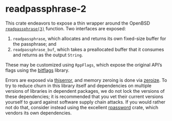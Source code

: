 # readpassphrase-2

This crate endeavors to expose a thin wrapper around the OpenBSD [`readpassphrase(3)`][0] function. Two interfaces are exposed:
1. `readpassphrase`, which allocates and returns its own fixed-size buffer for the passphrase; and
2. `readpassphrase_buf`, which takes a preallocated buffer that it consumes and returns as the output `String`.

These may be customized using `RppFlags`, which expose the original API’s flags using the [bitflags][1] library.

Errors are exposed via [thiserror][2], and memory zeroing is done via [zeroize][3].
To try to reduce churn in this library itself and dependencies on multiple versions of libraries in dependent packages,
we do not lock the versions of these dependencies; it is recommended that you vet their current versions yourself
to guard against software supply chain attacks. If you would rather not do that, consider instead using the
excellent [rpassword][4] crate, which vendors its own dependencies.

[0]: https://man.openbsd.org/readpassphrase
[1]: https://crates.io/crates/bitflags
[2]: https://docs.rs/thiserror/latest/thiserror/
[3]: https://crates.io/crates/zeroize
[4]: https://crates.io/crates/rpassword
